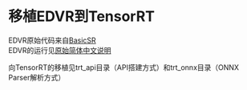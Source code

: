 # 移植EDVR到TensorRT
EDVR原始代码来自[BasicSR](https://github.com/xinntao/BasicSR)   
EDVR的运行见[原始简体中文说明](README_CN.md)   

向TensorRT的移植见trt_api目录（API搭建方式）和trt_onnx目录（ONNX Parser解析方式）

